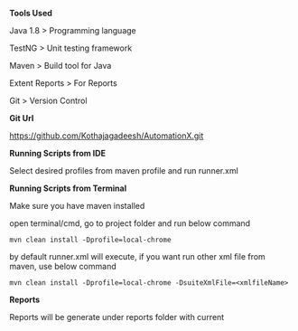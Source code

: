 **Tools Used**

Java 1.8 > Programming language

TestNG > Unit testing framework

Maven > Build tool for Java

Extent Reports > For Reports

Git > Version Control

**Git Url**

https://github.com/Kothajagadeesh/AutomationX.git

**Running Scripts from IDE**

Select desired profiles from maven profile and run runner.xml

**Running Scripts from Terminal**

Make sure you have maven installed 

open terminal/cmd, go to project folder and run below command 

`mvn clean install -Dprofile=local-chrome`

by default runner.xml will execute, if you want run other xml file from maven, use below command

`mvn clean install -Dprofile=local-chrome -DsuiteXmlFile=<xmlfileName>`

**Reports**

Reports will be generate under reports folder with current